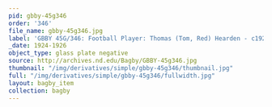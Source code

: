 ```yaml
---
pid: gbby-45g346
order: '346'
file_name: gbby-45g346.jpg
label: 'GBBY 45G/346: Football Player: Thomas (Tom, Red) Hearden - c1924-1926'
_date: 1924-1926
object_type: glass plate negative
source: http://archives.nd.edu/Bagby/GBBY-45g346.jpg
thumbnail: "/img/derivatives/simple/gbby-45g346/thumbnail.jpg"
full: "/img/derivatives/simple/gbby-45g346/fullwidth.jpg"
layout: bagby_item
collection: bagby
---
```

